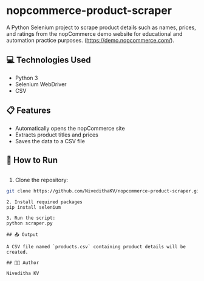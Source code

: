 # nopcommerce-product-scraper
A Python Selenium project to scrape product details such as names, prices, and ratings from the nopCommerce demo website for educational and automation practice purposes.
(https://demo.nopcommerce.com/).

## 💻 Technologies Used
- Python 3
- Selenium WebDriver
- CSV

## 📋 Features
- Automatically opens the nopCommerce site
- Extracts product titles and prices
- Saves the data to a CSV file

## 🚀 How to Run
```

```
1. Clone the repository:

```bash
git clone https://github.com/NivedithaKV/nopcommerce-product-scraper.git
```

```
2. Install required packages
pip install selenium
```

```
3. Run the script:
python scraper.py
```

```
## 📤 Output

A CSV file named `products.csv` containing product details will be created.

## 👩‍💻 Author

Niveditha KV
```
